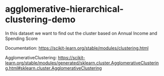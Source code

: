 # agglomerative-hierarchical-clustering-demo

In this dataset we want to find out the cluster based on Annual Income and Spending Score

Documentation: https://scikit-learn.org/stable/modules/clustering.html

AgglomerativeClustering: https://scikit-learn.org/stable/modules/generated/sklearn.cluster.AgglomerativeClustering.html#sklearn.cluster.AgglomerativeClustering
